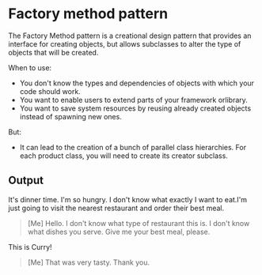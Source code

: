 # Factory method pattern

The Factory Method pattern is a creational design pattern that provides an
interface for creating objects, but allows subclasses to alter the type of
objects that will be created.

When to use:

* You don't know the types and dependencies of objects with which your
code should work.
* You want to enable users to extend parts of your framework orlibrary.
* You want to save system resources by reusing already created objects instead
of spawning new ones.

But:

* It can lead to the creation of a bunch of parallel class hierarchies. For each
product class, you will need to create its creator subclass.

## Output

It's dinner time. I'm so hungry. I don't know what exactly I want to eat.I'm
just going to visit the nearest restaurant and order their best meal.

> [Me] Hello. I don't know what type of restaurant this is. I don't know what
dishes you serve. Give me your best meal, please.

This is Curry!

> [Me] That was very tasty. Thank you.
